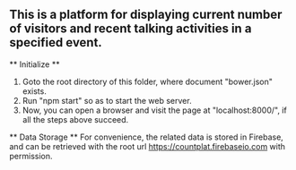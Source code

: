 ## This is a platform for displaying current number of visitors and recent talking activities in a specified event.

** Initialize **
1. Goto the root directory of this folder, where document "bower.json" exists.
2. Run "npm start" so as to start the web server.
3. Now, you can open a browser and visit the page at "localhost:8000/", if all the steps above succeed.

** Data Storage **
For convenience, the related data is stored in Firebase, and can be retrieved with the root url https://countplat.firebaseio.com with permission.
